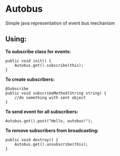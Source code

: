 # Autobus
Simple java representation of event bus mechanism

Using:
--------

**To subscribe class for events:**

    public void init() {
        Autobus.get().subscribe(this);
    }
    

**To create subscribers:**

    @Subscribe
    public void subscribeMethod(String string) {
        //do something with sent object
    }
    

**To send event for all subscribers:**

    Autobus.get().post("Hello, autobus!");
    

**To remove subscribers from broadcasting:**

    public void destroy() {
        Autobus.get().unsubscribe(this);
    }
    
